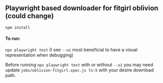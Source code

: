## Playwright based downloader for fitgirl oblivion (could change)
`npm install`

#### To run:
`npx playwright test` (I see `--ui` most beneficial to have a visual representation when debugging)

Before running `npx playwright test` with or without `--ui` you may need update `jobs/oblivion-fitgirl.spec.js ln:5` with your desire download path.
